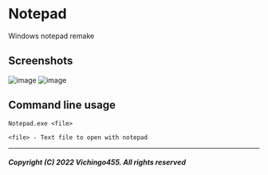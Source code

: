 # Notepad
Windows notepad remake
## Screenshots
![image](https://user-images.githubusercontent.com/59311016/157070091-b5b419ed-8d11-4c8d-babe-9cfa5c2cc01a.png)
![image](https://user-images.githubusercontent.com/59311016/157070141-e572019f-bdfb-4b24-8c4d-0475c82eaf6e.png)

## Command line usage
`Notepad.exe <file>`

`<file> - Text file to open with notepad`

---
##### Copyright (C) 2022 Vichingo455. All rights reserved

